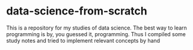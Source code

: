 # data-science-from-scratch
This is a repository for my studies of data science. The best way to learn programming is by, you guessed it, programming. Thus I compiled some study notes and tried to implement relevant concepts by hand
